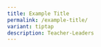 ```yaml
---
title: Example Title
permalink: /example-title/
variant: tiptap
description: Teacher-Leaders
---
```


